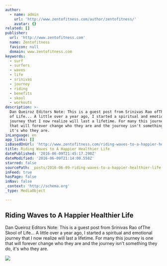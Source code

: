 ```yaml
---
author:
  - name: admin
    url: 'http://www.zentofitness.com/author/zentofitness/'
    avatar: {}
related: []
publisher:
  url: 'http://www.zentofitness.com'
  name: Zentofitness
  favicon: null
  domain: www.zentofitness.com
keywords:
  - surf
  - surfers
  - waves
  - life
  - srinivas
  - journey
  - riding
  - benefits
  - skool
  - workouts
description: >-
  Dan Queiroz Editors Note: This is a guest post from Srinivas Rao ofThe Skool
  of Life... A little over a year ago, I started a spiritual and emotional
  journey that I now realize will last a lifetime. For many this journey is one
  that will forever change who they are and the journey isn't something they do,
  it's who they are.
inLanguage: en
app_links: []
isBasedOnUrl: 'http://www.zentofitness.com/riding-waves-to-a-happier-healthier-life/'
title: Riding Waves to A Happier Healthier Life
datePublished: '2016-06-09T21:45:17.298Z'
dateModified: '2016-06-09T21:14:00.558Z'
starred: false
sourcePath: _posts/2016-06-09-riding-waves-to-a-happier-healthier-life.md
inFeed: true
hasPage: false
inNav: false
_context: 'http://schema.org'
_type: MediaObject

---
```

<article style=""><h1>Riding Waves to A Happier Healthier Life</h1><p>Dan Queiroz Editors Note: This is a guest post from Srinivas Rao ofThe Skool of Life... A little over a year ago, I started a spiritual and emotional journey that I now realize will last a lifetime. For many this journey is one that will forever change who they are and the journey isn't something they do, it's who they are.</p><img src="http://zentofitness.com/wp-content/uploads/2010/06/3794406164.jpg" /></article>